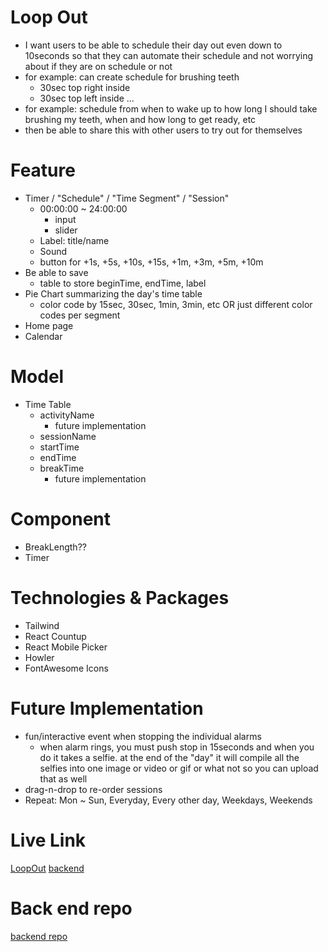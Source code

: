 # Loop Out
- I want users to be able to schedule their day out even down to 10seconds so that they can automate their schedule and not worrying about if they are on schedule or not
- for example: can create schedule for brushing teeth
    - 30sec top right inside
    - 30sec top left inside
    ...
- for example: schedule from when to wake up to how long I should take brushing my teeth, when and how long to get ready, etc
- then be able to share this with other users to try out for themselves

# Feature
- Timer / "Schedule" / "Time Segment" / "Session"
    - 00:00:00 ~ 24:00:00
        - input
        - slider
    - Label: title/name
    - Sound
    - button for +1s, +5s, +10s, +15s, +1m, +3m, +5m, +10m
- Be able to save
    - table to store beginTime, endTime, label
- Pie Chart summarizing the day's time table
    - color code by 15sec, 30sec, 1min, 3min, etc
       OR
      just different color codes per segment
- Home page
- Calendar

# Model
- Time Table
    - activityName
        - future implementation
    - sessionName
    - startTime
    - endTime
    - breakTime
        - future implementation

# Component
- BreakLength??
- Timer

# Technologies & Packages
- Tailwind
- React Countup
- React Mobile Picker
- Howler
- FontAwesome Icons

# Future Implementation
- fun/interactive event when stopping the individual alarms
    - when alarm rings, you must push stop in 15seconds and when you do it takes a selfie. at the end of the "day" it will compile all the selfies into one image or video or gif or what not so you can upload that as well
- drag-n-drop to re-order sessions
- Repeat: Mon ~ Sun, Everyday, Every other day, Weekdays, Weekends

# Live Link
[LoopOut](https://loopout.herokuapp.com/)
[backend](https://loopout-backend.herokuapp.com/)

# Back end repo
[backend repo](https://github.com/aromjhee/loopout-backend)
